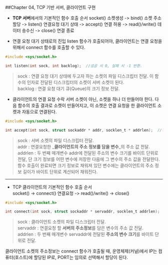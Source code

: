 ##Chapter 04, TCP 기반 서버, 클라이언트 구현

* **TCP 서버**에서의 기본적인 함수 호출 순서
socket() 소켓생성 -> bind() 소켓 주소 할당 -> listen() 연결요청 대기 상태 -> accept() 연결 허용 -> read()/write() 데이터 송수신 -> close() 연결 종료  

* 연결 요청 대기 상태로의 진입
listen 함수가 호출되어야, 클라이언트는 연결 요청을 위해서 connect 함수를 호출할 수 있다.  
```c
#include <sys/socket.h>

int listen(int sock, int backlog);  //성공 시 0, 실패 시 -1 반환.
```
>sock : 연결 요청 대기 상태에 두고자 하는 소켓의 파일 디스크립터 전달. 이 함수의 인자로 전달된 디스크립터의 소켓이 서버 소켓이 된다.  
backlog : 연결 요청 대기 큐(Queue)의 크기 정보 전달.  

* 클라이언트의 연결 요청 수락
서버 소켓이 아닌, 소켓을 하나 더 만들어야 한다. 다음 함수의 호출 결과로 소켓이 만들어지고, 이 소켓은 연결 요청을 한 클라이언트 소켓과 자동으로 연결된다.  
```c
#include <sys/socket.h>

int accept(int sock, struct sockaddr * addr, socklen_t * addrlen);  //성공 시 생성된 소켓의 파일 디스크립터, 실패 시 -1 반환.
```
>sock : 서버 소켓의 파일 디스크립터 전달.  
addr : 연결요청한 _**클라이언트의 주소 정보를 담을 변수**_의 주소 값 전달.  
addrlen : 두 번째 매개변수 addr에 전달된 주소의 변수 크기를 바이트 단위로 전달, 단 크기 정보를 어떤 변수에 저장한 다음에 그 변수의 주소 값을 전달한다. 함수 호출이 완료되면 크기 정보로 채워져 있던 변수에는 클라이언트의 주소 정보 길이가 바이트 단위로 계산되어 채워진다.  


***


* TCP 클라이언트의 기본적인 함수 호출 순서  
socket() -> connect() 연결요청 -> read()/write() -> close()  

```c
#include <sys/socket.h>

int connect(int sock, struct sockaddr * servaddr, socklen_t addrlen);  //성공 시 0, 실패 시 -1 반환.
```
>sock : 클라이언트 소켓의 파일 디스크립터 전달.  
servaddr : 연결요청 할 **서버의 주소정보**를 담은 변수의 주소 값 전달.  
addrlen : 두 번째 매개변수 servaddr에 전달된 **주소의 변수 크기**를 바이트 단위로 전달.  

클라이언트 소켓의 주소정보는 connect 함수가 호출될 때, 운영체제(커널)에서 IP는 컴퓨터(호스트)에 할당된 IP로, PORT는 임의로 선택해서 할당이 된다.  
